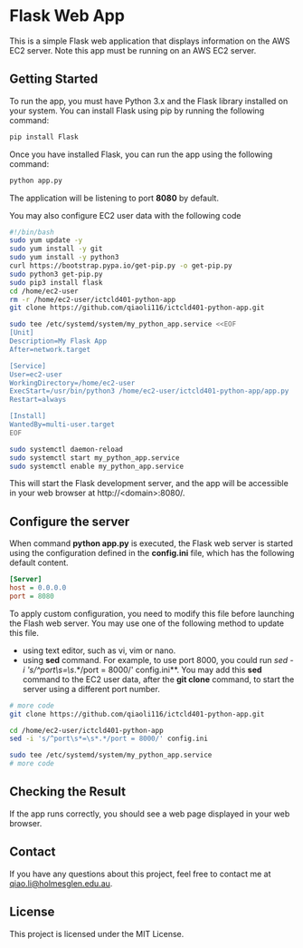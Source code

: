 # Flask Web App
This is a simple Flask web application that displays information on the AWS EC2 server. Note this app must be running on an AWS EC2 server.

## Getting Started
To run the app, you must have Python 3.x and the Flask library installed on your system. You can install Flask using pip by running the following command:

```bash
pip install Flask
```

Once you have installed Flask, you can run the app using the following command:

```bash
python app.py
```
The application will be listening to port **8080** by default.

You may also configure EC2 user data with the following code
```bash
#!/bin/bash
sudo yum update -y
sudo yum install -y git
sudo yum install -y python3
curl https://bootstrap.pypa.io/get-pip.py -o get-pip.py
sudo python3 get-pip.py
sudo pip3 install flask
cd /home/ec2-user
rm -r /home/ec2-user/ictcld401-python-app
git clone https://github.com/qiaoli116/ictcld401-python-app.git

sudo tee /etc/systemd/system/my_python_app.service <<EOF
[Unit]
Description=My Flask App
After=network.target

[Service]
User=ec2-user
WorkingDirectory=/home/ec2-user
ExecStart=/usr/bin/python3 /home/ec2-user/ictcld401-python-app/app.py
Restart=always

[Install]
WantedBy=multi-user.target
EOF

sudo systemctl daemon-reload
sudo systemctl start my_python_app.service
sudo systemctl enable my_python_app.service
```

This will start the Flask development server, and the app will be accessible in your web browser at http://&lt;domain&gt;:8080/.

## Configure the server
When command **python app.py** is executed, the Flask web server is started using the configuration defined in the **config.ini** file, which has the following default content.
```ini
[Server]
host = 0.0.0.0
port = 8080
```
To apply custom configuration, you need to modify this file before launching the Flash web server. You may use one of the following method to update this file.
 - using text editor, such as vi, vim or nano.
 - using **sed** command. For example, to use port 8000, you could run **sed -i 's/^port\s*=\s*.*/port = 8000/' config.ini**. You may add this **sed** command to the EC2 user data, after the **git clone** command, to start the server using a different port number.

```bash
# more code
git clone https://github.com/qiaoli116/ictcld401-python-app.git

cd /home/ec2-user/ictcld401-python-app
sed -i 's/^port\s*=\s*.*/port = 8000/' config.ini

sudo tee /etc/systemd/system/my_python_app.service
# more code
```

## Checking the Result
If the app runs correctly, you should see a web page displayed in your web browser.

## Contact
If you have any questions about this project, feel free to contact me at <qiao.li@holmesglen.edu.au>.

## License
This project is licensed under the MIT License.